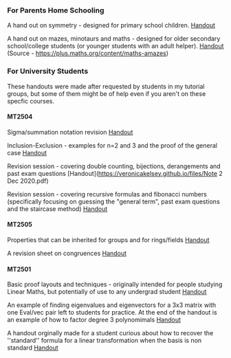 ### For Parents Home Schooling

A hand out on symmetry - designed for primary school children. [Handout](https://veronicakelsey.github.io/files/sym.pdf) 

A hand out on mazes, minotaurs and maths - designed for older secondary school/college students (or younger students with an adult helper). [Handout](https://veronicakelsey.github.io/files/MMM.pdf) 
(Source - https://plus.maths.org/content/maths-amazes)

### For University Students

These handouts were made after requested by students in my tutorial groups, but some of them might be of help even if you aren't on these specfic courses. 

#### MT2504

Sigma/summation notation revision [Handout](https://veronicakelsey.github.io/files/sigma.pdf) 

Inclusion-Exclusion - examples for n=2 and 3 and the proof of the general case [Handout](https://veronicakelsey.github.io/files/inclusionexclusion.pdf) 

Revision session - covering double counting, bijections, derangements and past exam questions [Handout](https://veronicakelsey.github.io/files/Note 2 Dec 2020.pdf)

Revision session - covering recursive formulas and fibonacci numbers (specifically focusing on guessing the "general term", past exam questions and the staircase method) [Handout](https://veronicakelsey.github.io/files/fib.pdf) 

#### MT2505

Properties that can be inherited for groups and for rings/fields [Handout](https://veronicakelsey.github.io/files/Inheritence.pdf)  

A revision sheet on congruences [Handout](https://veronicakelsey.github.io/files/congruencesrevision.pdf)  

#### MT2501

Basic proof layouts and techniques - originally intended for people studying Linear Maths, but potentially of use to any undergrad student [Handout](https://veronicakelsey.github.io/files/proofsrevision.pdf)

An example of finding eigenvalues and eigenvectors for a 3x3 matrix with one Eval/vec pair left to students for practice. At the end of the handout is an example of how to factor degree 3 polynomimals [Handout](https://veronicakelsey.github.io/files/Evals-Evects.pdf)

A handout orginally made for a student curious about how to recover the ''standard'' formula for a linear transformation when the basis is non standard [Handout](https://veronicakelsey.github.io/files/changeofbasis.pdf)
